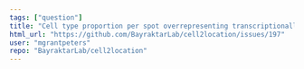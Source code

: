 ```yaml
---
tags: ["question"]
title: "Cell type proportion per spot overrepresenting transcriptionally active cell types? "
html_url: "https://github.com/BayraktarLab/cell2location/issues/197"
user: "mgrantpeters"
repo: "BayraktarLab/cell2location"
---
```



